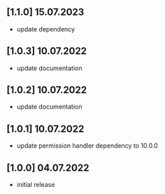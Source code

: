 ## [1.1.0] 15.07.2023

* update dependency

## [1.0.3] 10.07.2022

* update documentation

## [1.0.2] 10.07.2022

* update documentation

## [1.0.1] 10.07.2022

* update permission handler dependency to 10.0.0

## [1.0.0] 04.07.2022

* initial release

